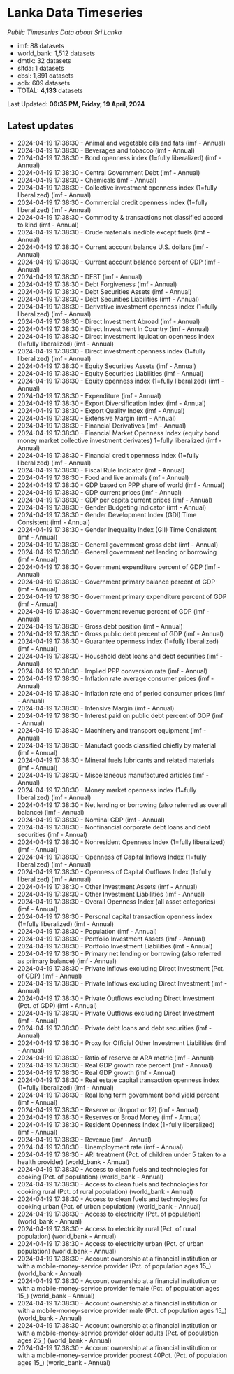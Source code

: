 # Lanka Data Timeseries
*Public Timeseries Data about Sri Lanka*

* imf: 88 datasets
* world_bank: 1,512 datasets
* dmtlk: 32 datasets
* sltda: 1 datasets
* cbsl: 1,891 datasets
* adb: 609 datasets
* TOTAL: **4,133** datasets

Last Updated: **06:35 PM, Friday, 19 April, 2024**

## Latest updates

* 2024-04-19 17:38:30 - Animal and vegetable oils and fats (imf - Annual)
* 2024-04-19 17:38:30 - Beverages and tobacco (imf - Annual)
* 2024-04-19 17:38:30 - Bond openness index (1=fully liberalized) (imf - Annual)
* 2024-04-19 17:38:30 - Central Government Debt (imf - Annual)
* 2024-04-19 17:38:30 - Chemicals (imf - Annual)
* 2024-04-19 17:38:30 - Collective investment openness index (1=fully liberalized) (imf - Annual)
* 2024-04-19 17:38:30 - Commercial credit openness index (1=fully liberalized) (imf - Annual)
* 2024-04-19 17:38:30 - Commodity & transactions not classified accord to kind (imf - Annual)
* 2024-04-19 17:38:30 - Crude materials inedible except fuels (imf - Annual)
* 2024-04-19 17:38:30 - Current account balance U.S. dollars (imf - Annual)
* 2024-04-19 17:38:30 - Current account balance percent of GDP (imf - Annual)
* 2024-04-19 17:38:30 - DEBT (imf - Annual)
* 2024-04-19 17:38:30 - Debt Forgiveness (imf - Annual)
* 2024-04-19 17:38:30 - Debt Securities Assets (imf - Annual)
* 2024-04-19 17:38:30 - Debt Securities Liabilities (imf - Annual)
* 2024-04-19 17:38:30 - Derivative investment openness index (1=fully liberalized) (imf - Annual)
* 2024-04-19 17:38:30 - Direct Investment Abroad (imf - Annual)
* 2024-04-19 17:38:30 - Direct Investment In Country (imf - Annual)
* 2024-04-19 17:38:30 - Direct investment liquidation openness index (1=fully liberalized) (imf - Annual)
* 2024-04-19 17:38:30 - Direct investment openness index (1=fully liberalized) (imf - Annual)
* 2024-04-19 17:38:30 - Equity Securities Assets (imf - Annual)
* 2024-04-19 17:38:30 - Equity Securities Liabilities (imf - Annual)
* 2024-04-19 17:38:30 - Equity openness index (1=fully liberalized) (imf - Annual)
* 2024-04-19 17:38:30 - Expenditure (imf - Annual)
* 2024-04-19 17:38:30 - Export Diversification Index (imf - Annual)
* 2024-04-19 17:38:30 - Export Quality Index (imf - Annual)
* 2024-04-19 17:38:30 - Extensive Margin (imf - Annual)
* 2024-04-19 17:38:30 - Financial Derivatives (imf - Annual)
* 2024-04-19 17:38:30 - Financial Market Openness Index (equity bond money market collective investment derivates) 1=fully liberalized (imf - Annual)
* 2024-04-19 17:38:30 - Financial credit openness index (1=fully liberalized) (imf - Annual)
* 2024-04-19 17:38:30 - Fiscal Rule Indicator (imf - Annual)
* 2024-04-19 17:38:30 - Food and live animals (imf - Annual)
* 2024-04-19 17:38:30 - GDP based on PPP share of world (imf - Annual)
* 2024-04-19 17:38:30 - GDP current prices (imf - Annual)
* 2024-04-19 17:38:30 - GDP per capita current prices (imf - Annual)
* 2024-04-19 17:38:30 - Gender Budgeting Indicator (imf - Annual)
* 2024-04-19 17:38:30 - Gender Development Index (GDI) Time Consistent (imf - Annual)
* 2024-04-19 17:38:30 - Gender Inequality Index (GII) Time Consistent (imf - Annual)
* 2024-04-19 17:38:30 - General government gross debt (imf - Annual)
* 2024-04-19 17:38:30 - General government net lending or borrowing (imf - Annual)
* 2024-04-19 17:38:30 - Government expenditure percent of GDP (imf - Annual)
* 2024-04-19 17:38:30 - Government primary balance percent of GDP (imf - Annual)
* 2024-04-19 17:38:30 - Government primary expenditure percent of GDP (imf - Annual)
* 2024-04-19 17:38:30 - Government revenue percent of GDP (imf - Annual)
* 2024-04-19 17:38:30 - Gross debt position (imf - Annual)
* 2024-04-19 17:38:30 - Gross public debt percent of GDP (imf - Annual)
* 2024-04-19 17:38:30 - Guarantee openness index (1=fully liberalized) (imf - Annual)
* 2024-04-19 17:38:30 - Household debt loans and debt securities (imf - Annual)
* 2024-04-19 17:38:30 - Implied PPP conversion rate (imf - Annual)
* 2024-04-19 17:38:30 - Inflation rate average consumer prices (imf - Annual)
* 2024-04-19 17:38:30 - Inflation rate end of period consumer prices (imf - Annual)
* 2024-04-19 17:38:30 - Intensive Margin (imf - Annual)
* 2024-04-19 17:38:30 - Interest paid on public debt percent of GDP (imf - Annual)
* 2024-04-19 17:38:30 - Machinery and transport equipment (imf - Annual)
* 2024-04-19 17:38:30 - Manufact goods classified chiefly by material (imf - Annual)
* 2024-04-19 17:38:30 - Mineral fuels lubricants and related materials (imf - Annual)
* 2024-04-19 17:38:30 - Miscellaneous manufactured articles (imf - Annual)
* 2024-04-19 17:38:30 - Money market openness index (1=fully liberalized) (imf - Annual)
* 2024-04-19 17:38:30 - Net lending or borrowing (also referred as overall balance) (imf - Annual)
* 2024-04-19 17:38:30 - Nominal GDP (imf - Annual)
* 2024-04-19 17:38:30 - Nonfinancial corporate debt loans and debt securities (imf - Annual)
* 2024-04-19 17:38:30 - Nonresident Openness Index (1=fully liberalized) (imf - Annual)
* 2024-04-19 17:38:30 - Openness of Capital Inflows Index (1=fully liberalized) (imf - Annual)
* 2024-04-19 17:38:30 - Openness of Capital Outflows Index (1=fully liberalized) (imf - Annual)
* 2024-04-19 17:38:30 - Other Investment Assets (imf - Annual)
* 2024-04-19 17:38:30 - Other Investment Liabilities (imf - Annual)
* 2024-04-19 17:38:30 - Overall Openness Index (all asset categories) (imf - Annual)
* 2024-04-19 17:38:30 - Personal capital transaction openness index (1=fully liberalized) (imf - Annual)
* 2024-04-19 17:38:30 - Population (imf - Annual)
* 2024-04-19 17:38:30 - Portfolio Investment Assets (imf - Annual)
* 2024-04-19 17:38:30 - Portfolio Investment Liabilities (imf - Annual)
* 2024-04-19 17:38:30 - Primary net lending or borrowing (also referred as primary balance) (imf - Annual)
* 2024-04-19 17:38:30 - Private Inflows excluding Direct Investment (Pct. of GDP) (imf - Annual)
* 2024-04-19 17:38:30 - Private Inflows excluding Direct Investment (imf - Annual)
* 2024-04-19 17:38:30 - Private Outflows excluding Direct Investment (Pct. of GDP) (imf - Annual)
* 2024-04-19 17:38:30 - Private Outflows excluding Direct Investment (imf - Annual)
* 2024-04-19 17:38:30 - Private debt loans and debt securities (imf - Annual)
* 2024-04-19 17:38:30 - Proxy for Official Other Investment Liabilities (imf - Annual)
* 2024-04-19 17:38:30 - Ratio of reserve or ARA metric (imf - Annual)
* 2024-04-19 17:38:30 - Real GDP growth rate percent (imf - Annual)
* 2024-04-19 17:38:30 - Real GDP growth (imf - Annual)
* 2024-04-19 17:38:30 - Real estate capital transaction openness index (1=fully liberalized) (imf - Annual)
* 2024-04-19 17:38:30 - Real long term government bond yield percent (imf - Annual)
* 2024-04-19 17:38:30 - Reserve or (Import or 12) (imf - Annual)
* 2024-04-19 17:38:30 - Reserves or Broad Money (imf - Annual)
* 2024-04-19 17:38:30 - Resident Openness Index (1=fully liberalized) (imf - Annual)
* 2024-04-19 17:38:30 - Revenue (imf - Annual)
* 2024-04-19 17:38:30 - Unemployment rate (imf - Annual)
* 2024-04-19 17:38:30 - ARI treatment (Pct. of children under 5 taken to a health provider) (world_bank - Annual)
* 2024-04-19 17:38:30 - Access to clean fuels and technologies for cooking (Pct. of population) (world_bank - Annual)
* 2024-04-19 17:38:30 - Access to clean fuels and technologies for cooking rural (Pct. of rural population) (world_bank - Annual)
* 2024-04-19 17:38:30 - Access to clean fuels and technologies for cooking urban (Pct. of urban population) (world_bank - Annual)
* 2024-04-19 17:38:30 - Access to electricity (Pct. of population) (world_bank - Annual)
* 2024-04-19 17:38:30 - Access to electricity rural (Pct. of rural population) (world_bank - Annual)
* 2024-04-19 17:38:30 - Access to electricity urban (Pct. of urban population) (world_bank - Annual)
* 2024-04-19 17:38:30 - Account ownership at a financial institution or with a mobile-money-service provider (Pct. of population ages 15_) (world_bank - Annual)
* 2024-04-19 17:38:30 - Account ownership at a financial institution or with a mobile-money-service provider female (Pct. of population ages 15_) (world_bank - Annual)
* 2024-04-19 17:38:30 - Account ownership at a financial institution or with a mobile-money-service provider male (Pct. of population ages 15_) (world_bank - Annual)
* 2024-04-19 17:38:30 - Account ownership at a financial institution or with a mobile-money-service provider older adults (Pct. of population ages 25_) (world_bank - Annual)
* 2024-04-19 17:38:30 - Account ownership at a financial institution or with a mobile-money-service provider poorest 40Pct. (Pct. of population ages 15_) (world_bank - Annual)